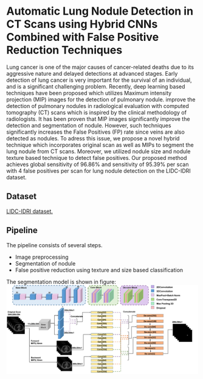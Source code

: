 
# Automatic Lung Nodule Detection in CT Scans using Hybrid CNNs Combined with False Positive Reduction Techniques
Lung cancer is one of the major causes of cancer-related deaths due to its aggressive nature and delayed detections at advanced stages. Early detection of lung cancer is very important for the survival of an individual, and is a significant challenging problem. Recently, deep learning based techniques have been proposed which utilizes Maximum intensity projection (MIP) images for the detection of pulmonary nodule. improve the detection of pulmonary nodules in radiological evaluation with computed tomography (CT) scans which is inspired by the clinical methodology of radiologists. It has been proven that MIP images significantly improve the detection and segmentation of nodule. However, such techniques significantly increases the False Positives (FP) rate since veins are also detected as nodules. To adress this issue, we propose a novel hybrid technique which incorporates original scan as well as MIPs to segment the lung nodule from CT scans.  Moreover, we utilized nodule size and nodule texture based technique to detect false positives. Our proposed method achieves global sensitivity of 96.86\% and sensitivity of 95.39\% per scan with 4 false positives per scan for lung nodule detection on the LIDC-IDRI dataset.
## Dataset
 [LIDC-IDRI dataset.](https://wiki.cancerimagingarchive.net/display/Public/LIDC-IDRI)
## Pipeline
The pipeline consists of several steps.

 - Image preprocessing 
 - Segmentation of nodule
 - False positive reduction using
   texture and size based classification

 The segmentation model is shown in figure:
![enter image description here](https://github.com/Azkarehman/Lung-Nodule-Segmentation/blob/main/fig/lung.png)
